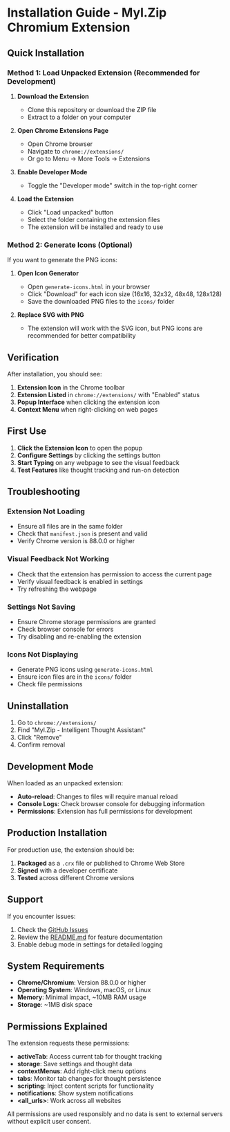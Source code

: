 # Installation Guide - Myl.Zip Chromium Extension

## Quick Installation

### Method 1: Load Unpacked Extension (Recommended for Development)

1. **Download the Extension**
   - Clone this repository or download the ZIP file
   - Extract to a folder on your computer

2. **Open Chrome Extensions Page**
   - Open Chrome browser
   - Navigate to `chrome://extensions/`
   - Or go to Menu → More Tools → Extensions

3. **Enable Developer Mode**
   - Toggle the "Developer mode" switch in the top-right corner

4. **Load the Extension**
   - Click "Load unpacked" button
   - Select the folder containing the extension files
   - The extension will be installed and ready to use

### Method 2: Generate Icons (Optional)

If you want to generate the PNG icons:

1. **Open Icon Generator**
   - Open `generate-icons.html` in your browser
   - Click "Download" for each icon size (16x16, 32x32, 48x48, 128x128)
   - Save the downloaded PNG files to the `icons/` folder

2. **Replace SVG with PNG**
   - The extension will work with the SVG icon, but PNG icons are recommended for better compatibility

## Verification

After installation, you should see:

1. **Extension Icon** in the Chrome toolbar
2. **Extension Listed** in `chrome://extensions/` with "Enabled" status
3. **Popup Interface** when clicking the extension icon
4. **Context Menu** when right-clicking on web pages

## First Use

1. **Click the Extension Icon** to open the popup
2. **Configure Settings** by clicking the settings button
3. **Start Typing** on any webpage to see the visual feedback
4. **Test Features** like thought tracking and run-on detection

## Troubleshooting

### Extension Not Loading
- Ensure all files are in the same folder
- Check that `manifest.json` is present and valid
- Verify Chrome version is 88.0.0 or higher

### Visual Feedback Not Working
- Check that the extension has permission to access the current page
- Verify visual feedback is enabled in settings
- Try refreshing the webpage

### Settings Not Saving
- Ensure Chrome storage permissions are granted
- Check browser console for errors
- Try disabling and re-enabling the extension

### Icons Not Displaying
- Generate PNG icons using `generate-icons.html`
- Ensure icon files are in the `icons/` folder
- Check file permissions

## Uninstallation

1. Go to `chrome://extensions/`
2. Find "Myl.Zip - Intelligent Thought Assistant"
3. Click "Remove"
4. Confirm removal

## Development Mode

When loaded as an unpacked extension:

- **Auto-reload**: Changes to files will require manual reload
- **Console Logs**: Check browser console for debugging information
- **Permissions**: Extension has full permissions for development

## Production Installation

For production use, the extension should be:

1. **Packaged** as a `.crx` file or published to Chrome Web Store
2. **Signed** with a developer certificate
3. **Tested** across different Chrome versions

## Support

If you encounter issues:

1. Check the [GitHub Issues](https://github.com/XDM-ZSBW/zip-myl-chromium/issues)
2. Review the [README.md](README.md) for feature documentation
3. Enable debug mode in settings for detailed logging

## System Requirements

- **Chrome/Chromium**: Version 88.0.0 or higher
- **Operating System**: Windows, macOS, or Linux
- **Memory**: Minimal impact, ~10MB RAM usage
- **Storage**: ~1MB disk space

## Permissions Explained

The extension requests these permissions:

- **activeTab**: Access current tab for thought tracking
- **storage**: Save settings and thought data
- **contextMenus**: Add right-click menu options
- **tabs**: Monitor tab changes for thought persistence
- **scripting**: Inject content scripts for functionality
- **notifications**: Show system notifications
- **<all_urls>**: Work across all websites

All permissions are used responsibly and no data is sent to external servers without explicit user consent.

